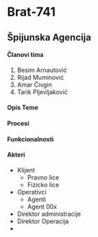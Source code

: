 # Brat-741
## Špijunska Agencija

#### Članovi tima

1. Besim Arnautović
2. Rijad Muminović
3. Amar Čivgin
4. Tarik Pljevljaković

#### Opis Teme

#### Procesi

#### Funkcionalnosti

#### Akteri

* Klijent
  * Pravno lice
  * Fizicko lice
* Operativci
  * Agenti
  * Agent 00x
* Direktor administracije
* Direktor Operacija
* 

